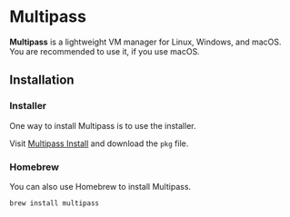 # Multipass

**Multipass** is a lightweight VM manager for Linux, Windows, and macOS.
You are recommended to use it, if you use macOS.

## Installation

### Installer

One way to install Multipass is to use the installer.

Visit [Multipass Install](https://multipass.run/install) and download the `pkg` file.

### Homebrew

You can also use Homebrew to install Multipass.

```Shell
brew install multipass
```